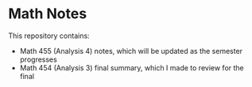 # Math Notes
This repository contains: 
* Math 455 (Analysis 4) notes, which will be updated as the semester progresses
* Math 454 (Analysis 3) final summary, which I made to review for the final
